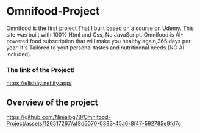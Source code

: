 # Omnifood-Project 
Omnifood is the first project That I built based on a course on Udemy. This site was built with 100%
Html and Css, No JavaScript.
Omnifood is AI-powered food subscription that will make you healthy again,365 days per year.
It's Tailored to yout personal tastes and nutritinonal needs (NO AI included).
### The link of the Project!
https://elishay.netlify.app/
## Overview of the project

https://github.com/Ninjalbg78/Omnifood-Project/assets/126517267/af8d5070-0333-45a6-8f47-592785e9fd7c


